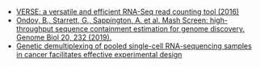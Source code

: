 - [VERSE: a versatile and efficient RNA-Seq read counting tool (2016)](https://doi.org/10.1101/053306)
- [Ondov, B., Starrett, G., Sappington, A. et al. Mash Screen: high-throughput sequence containment estimation for genome discovery. Genome Biol 20, 232 (2019).](https://doi.org/10.1186/s13059-019-1841-x)
- [Genetic demultiplexing of pooled single-cell RNA-sequencing samples in
cancer facilitates effective experimental design](https://www.biorxiv.org/content/10.1101/2020.11.06.371963v1)